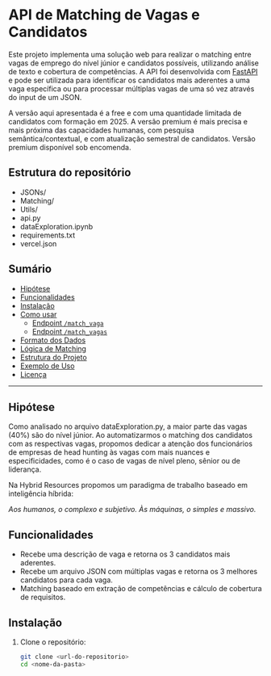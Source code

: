 # API de Matching de Vagas e Candidatos

Este projeto implementa uma solução web para realizar o matching entre vagas de emprego do nível júnior e candidatos possíveis, utilizando análise de texto e cobertura de competências. A API foi desenvolvida com [FastAPI](https://fastapi.tiangolo.com/) e pode ser utilizada para identificar os candidatos mais aderentes a uma vaga específica ou para processar múltiplas vagas de uma só vez através do input de um JSON.

A versão aqui apresentada é a free e com uma quantidade limitada de candidatos com formação em 2025. A versão premium é mais precisa e mais próxima das capacidades humanas, com pesquisa semântica/contextual, e com atualização semestral de candidatos. Versão premium disponível sob encomenda.

## Estrutura do repositório

- JSONs/
- Matching/
- Utils/
- api.py
- dataExploration.ipynb
- requirements.txt
- vercel.json

## Sumário

- [Hipótese](#hipótese)
- [Funcionalidades](#funcionalidades)
- [Instalação](#instalação)
- [Como usar](#como-usar)
  - [Endpoint `/match_vaga`](#endpoint-match_vaga)
  - [Endpoint `/match_vagas`](#endpoint-match_vagas)
- [Formato dos Dados](#formato-dos-dados)
- [Lógica de Matching](#lógica-de-matching)
- [Estrutura do Projeto](#estrutura-do-projeto)
- [Exemplo de Uso](#exemplo-de-uso)
- [Licença](#licença)

---

## Hipótese

Como analisado no arquivo dataExploration.py, a maior parte das vagas (40%) são do nível júnior. Ao automatizarmos o matching dos candidatos com as respectivas vagas, propomos dedicar a atenção dos funcionários de empresas de head hunting às vagas com mais nuances e especificidades, como é o caso de vagas de nível pleno, sênior ou de liderança.

Na Hybrid Resources propomos um paradigma de trabalho baseado em inteligência híbrida:

*Aos humanos, o complexo e subjetivo. Às máquinas, o simples e massivo.*

## Funcionalidades

- Recebe uma descrição de vaga e retorna os 3 candidatos mais aderentes.
- Recebe um arquivo JSON com múltiplas vagas e retorna os 3 melhores candidatos para cada vaga.
- Matching baseado em extração de competências e cálculo de cobertura de requisitos.

## Instalação

1. Clone o repositório:
   ```sh
   git clone <url-do-repositorio>
   cd <nome-da-pasta>